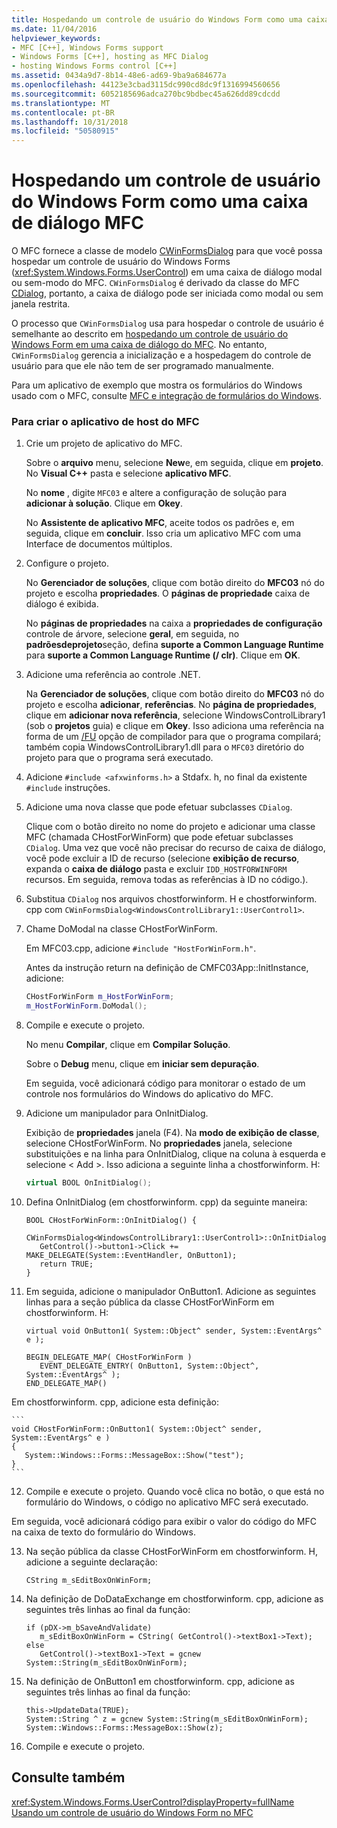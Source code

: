 ```yaml
---
title: Hospedando um controle de usuário do Windows Form como uma caixa de diálogo MFC
ms.date: 11/04/2016
helpviewer_keywords:
- MFC [C++], Windows Forms support
- Windows Forms [C++], hosting as MFC Dialog
- hosting Windows Forms control [C++]
ms.assetid: 0434a9d7-8b14-48e6-ad69-9ba9a684677a
ms.openlocfilehash: 44123e3cbad3115dc990cd8dc9f1316994560656
ms.sourcegitcommit: 6052185696adca270bc9bdbec45a626dd89cdcdd
ms.translationtype: MT
ms.contentlocale: pt-BR
ms.lasthandoff: 10/31/2018
ms.locfileid: "50580915"
---
```

# <a name="hosting-a-windows-form-user-control-as-an-mfc-dialog-box"></a>Hospedando um controle de usuário do Windows Form como uma caixa de diálogo MFC

O MFC fornece a classe de modelo [CWinFormsDialog](../mfc/reference/cwinformsdialog-class.md) para que você possa hospedar um controle de usuário do Windows Forms (<xref:System.Windows.Forms.UserControl>) em uma caixa de diálogo modal ou sem-modo do MFC. `CWinFormsDialog` é derivado da classe do MFC [CDialog](../mfc/reference/cdialog-class.md), portanto, a caixa de diálogo pode ser iniciada como modal ou sem janela restrita.

O processo que `CWinFormsDialog` usa para hospedar o controle de usuário é semelhante ao descrito em [hospedando um controle de usuário do Windows Form em uma caixa de diálogo do MFC](../dotnet/hosting-a-windows-form-user-control-in-an-mfc-dialog-box.md). No entanto, `CWinFormsDialog` gerencia a inicialização e a hospedagem do controle de usuário para que ele não tem de ser programado manualmente.

Para um aplicativo de exemplo que mostra os formulários do Windows usado com o MFC, consulte [MFC e integração de formulários do Windows](http://www.microsoft.com/downloads/details.aspx?FamilyID=987021bc-e575-4fe3-baa9-15aa50b0f599&displaylang=en).

### <a name="to-create-the-mfc-host-application"></a>Para criar o aplicativo de host do MFC

1. Crie um projeto de aplicativo do MFC.

   Sobre o **arquivo** menu, selecione **New**e, em seguida, clique em **projeto**. No **Visual C++** pasta e selecione **aplicativo MFC**.

   No **nome** , digite `MFC03` e altere a configuração de solução para **adicionar à solução**. Clique em **Okey**.

   No **Assistente de aplicativo MFC**, aceite todos os padrões e, em seguida, clique em **concluir**. Isso cria um aplicativo MFC com uma Interface de documentos múltiplos.

1. Configure o projeto.

   No **Gerenciador de soluções**, clique com botão direito do **MFC03** nó do projeto e escolha **propriedades**. O **páginas de propriedade** caixa de diálogo é exibida.

   No **páginas de propriedades** na caixa a **propriedades de configuração** controle de árvore, selecione **geral**, em seguida, no **padrõesdeprojeto**seção, defina **suporte a Common Language Runtime** para **suporte a Common Language Runtime (/ clr)**. Clique em **OK**.

1. Adicione uma referência ao controle .NET.

   Na **Gerenciador de soluções**, clique com botão direito do **MFC03** nó do projeto e escolha **adicionar**, **referências**. No **página de propriedades**, clique em **adicionar nova referência**, selecione WindowsControlLibrary1 (sob o **projetos** guia) e clique em **Okey**. Isso adiciona uma referência na forma de um [/FU](../build/reference/fu-name-forced-hash-using-file.md) opção de compilador para que o programa compilará; também copia WindowsControlLibrary1.dll para o `MFC03` diretório do projeto para que o programa será executado.

1. Adicione `#include <afxwinforms.h>` a Stdafx. h, no final da existente `#include` instruções.

1. Adicione uma nova classe que pode efetuar subclasses `CDialog`.

   Clique com o botão direito no nome do projeto e adicionar uma classe MFC (chamada CHostForWinForm) que pode efetuar subclasses `CDialog`. Uma vez que você não precisar do recurso de caixa de diálogo, você pode excluir a ID de recurso (selecione **exibição de recurso**, expanda o **caixa de diálogo** pasta e excluir `IDD_HOSTFORWINFORM` recursos.  Em seguida, remova todas as referências à ID no código.).

1. Substitua `CDialog` nos arquivos chostforwinform. H e chostforwinform. cpp com `CWinFormsDialog<WindowsControlLibrary1::UserControl1>`.

1. Chame DoModal na classe CHostForWinForm.

   Em MFC03.cpp, adicione `#include "HostForWinForm.h"`.

   Antes da instrução return na definição de CMFC03App::InitInstance, adicione:

    ```cpp
    CHostForWinForm m_HostForWinForm;
    m_HostForWinForm.DoModal();
    ```

1. Compile e execute o projeto.

   No menu **Compilar**, clique em **Compilar Solução**.

   Sobre o **Debug** menu, clique em **iniciar sem depuração**.

   Em seguida, você adicionará código para monitorar o estado de um controle nos formulários do Windows do aplicativo do MFC.

9. Adicione um manipulador para OnInitDialog.

   Exibição de **propriedades** janela (F4). Na **modo de exibição de classe**, selecione CHostForWinForm. No **propriedades** janela, selecione substituições e na linha para OnInitDialog, clique na coluna à esquerda e selecione \< Add >. Isso adiciona a seguinte linha a chostforwinform. H:

    ```cpp
    virtual BOOL OnInitDialog();
    ```

10. Defina OnInitDialog (em chostforwinform. cpp) da seguinte maneira:

    ```
    BOOL CHostForWinForm::OnInitDialog() {
       CWinFormsDialog<WindowsControlLibrary1::UserControl1>::OnInitDialog();
       GetControl()->button1->Click += MAKE_DELEGATE(System::EventHandler, OnButton1);
       return TRUE;
    }
    ```

11. Em seguida, adicione o manipulador OnButton1. Adicione as seguintes linhas para a seção pública da classe CHostForWinForm em chostforwinform. H:

    ```
    virtual void OnButton1( System::Object^ sender, System::EventArgs^ e );

    BEGIN_DELEGATE_MAP( CHostForWinForm )
       EVENT_DELEGATE_ENTRY( OnButton1, System::Object^, System::EventArgs^ );
    END_DELEGATE_MAP()
    ```

   Em chostforwinform. cpp, adicione esta definição:

    ```
    void CHostForWinForm::OnButton1( System::Object^ sender, System::EventArgs^ e )
    {
       System::Windows::Forms::MessageBox::Show("test");
    }
    ```

12. Compile e execute o projeto. Quando você clica no botão, o que está no formulário do Windows, o código no aplicativo MFC será executado.

   Em seguida, você adicionará código para exibir o valor do código do MFC na caixa de texto do formulário do Windows.

13. Na seção pública da classe CHostForWinForm em chostforwinform. H, adicione a seguinte declaração:

    ```
    CString m_sEditBoxOnWinForm;
    ```

14. Na definição de DoDataExchange em chostforwinform. cpp, adicione as seguintes três linhas ao final da função:

    ```
    if (pDX->m_bSaveAndValidate)
       m_sEditBoxOnWinForm = CString( GetControl()->textBox1->Text);
    else
       GetControl()->textBox1->Text = gcnew System::String(m_sEditBoxOnWinForm);
    ```

15. Na definição de OnButton1 em chostforwinform. cpp, adicione as seguintes três linhas ao final da função:

    ```
    this->UpdateData(TRUE);
    System::String ^ z = gcnew System::String(m_sEditBoxOnWinForm);
    System::Windows::Forms::MessageBox::Show(z);
    ```

16. Compile e execute o projeto.

## <a name="see-also"></a>Consulte também

<xref:System.Windows.Forms.UserControl?displayProperty=fullName>
[Usando um controle de usuário do Windows Form no MFC](../dotnet/using-a-windows-form-user-control-in-mfc.md)